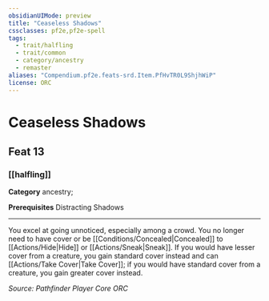```yaml
---
obsidianUIMode: preview
title: "Ceaseless Shadows"
cssclasses: pf2e,pf2e-spell
tags:
  - trait/halfling
  - trait/common
  - category/ancestry
  - remaster
aliases: "Compendium.pf2e.feats-srd.Item.PfHvTR0L9ShjhWiP"
license: ORC
---
```

# Ceaseless Shadows
## Feat 13
### [[halfling]]

**Category** ancestry; 



**Prerequisites** Distracting Shadows
* * *
You excel at going unnoticed, especially among a crowd. You no longer need to have cover or be [[Conditions/Concealed|Concealed]] to [[Actions/Hide|Hide]] or [[Actions/Sneak|Sneak]]. If you would have lesser cover from a creature, you gain standard cover instead and can [[Actions/Take Cover|Take Cover]]; if you would have standard cover from a creature, you gain greater cover instead.

*Source: Pathfinder Player Core*
*ORC*